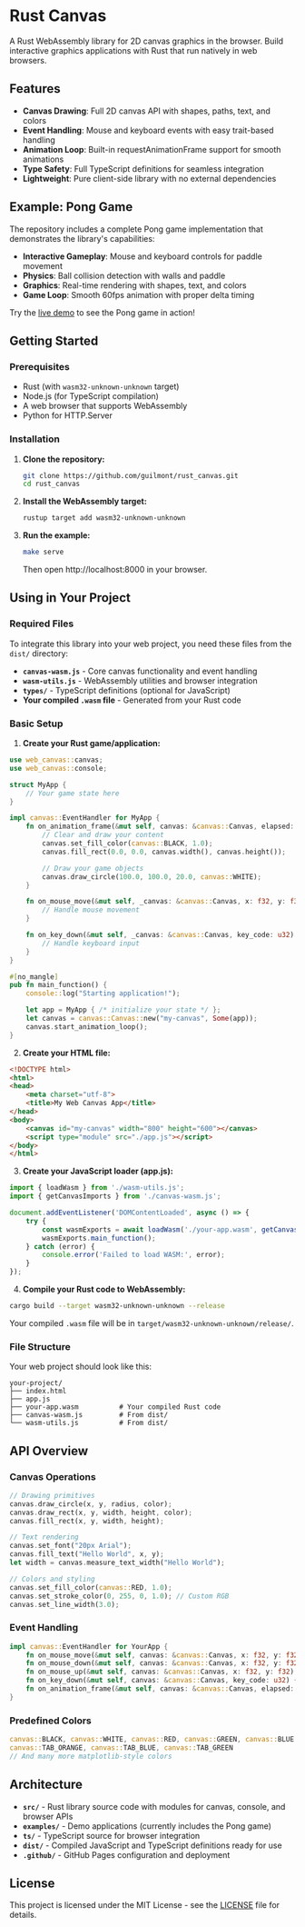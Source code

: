 # Rust Canvas

A Rust WebAssembly library for 2D canvas graphics in the browser. Build interactive graphics applications with Rust that run natively in web browsers.

## Features

- **Canvas Drawing**: Full 2D canvas API with shapes, paths, text, and colors
- **Event Handling**: Mouse and keyboard events with easy trait-based handling
- **Animation Loop**: Built-in requestAnimationFrame support for smooth animations
- **Type Safety**: Full TypeScript definitions for seamless integration
- **Lightweight**: Pure client-side library with no external dependencies

## Example: Pong Game

The repository includes a complete Pong game implementation that demonstrates the library's capabilities:

- **Interactive Gameplay**: Mouse and keyboard controls for paddle movement
- **Physics**: Ball collision detection with walls and paddle
- **Graphics**: Real-time rendering with shapes, text, and colors
- **Game Loop**: Smooth 60fps animation with proper delta timing

Try the [live demo](https://gmonteir.github.io/rust_canvas/) to see the Pong game in action!

## Getting Started

### Prerequisites

- Rust (with `wasm32-unknown-unknown` target)
- Node.js (for TypeScript compilation)
- A web browser that supports WebAssembly
- Python for HTTP.Server

### Installation

1. **Clone the repository:**
   ```bash
   git clone https://github.com/guilmont/rust_canvas.git
   cd rust_canvas
   ```

2. **Install the WebAssembly target:**
   ```bash
   rustup target add wasm32-unknown-unknown
   ```

3. **Run the example:**
   ```bash
   make serve
   ```
   Then open http://localhost:8000 in your browser.

## Using in Your Project

### Required Files

To integrate this library into your web project, you need these files from the `dist/` directory:

- **`canvas-wasm.js`** - Core canvas functionality and event handling
- **`wasm-utils.js`** - WebAssembly utilities and browser integration
- **`types/`** - TypeScript definitions (optional for JavaScript)
- **Your compiled `.wasm` file** - Generated from your Rust code

### Basic Setup

1. **Create your Rust game/application:**

```rust
use web_canvas::canvas;
use web_canvas::console;

struct MyApp {
    // Your game state here
}

impl canvas::EventHandler for MyApp {
    fn on_animation_frame(&mut self, canvas: &canvas::Canvas, elapsed: f32) {
        // Clear and draw your content
        canvas.set_fill_color(canvas::BLACK, 1.0);
        canvas.fill_rect(0.0, 0.0, canvas.width(), canvas.height());

        // Draw your game objects
        canvas.draw_circle(100.0, 100.0, 20.0, canvas::WHITE);
    }

    fn on_mouse_move(&mut self, _canvas: &canvas::Canvas, x: f32, y: f32) {
        // Handle mouse movement
    }

    fn on_key_down(&mut self, _canvas: &canvas::Canvas, key_code: u32) {
        // Handle keyboard input
    }
}

#[no_mangle]
pub fn main_function() {
    console::log("Starting application!");

    let app = MyApp { /* initialize your state */ };
    let canvas = canvas::Canvas::new("my-canvas", Some(app));
    canvas.start_animation_loop();
}
```

2. **Create your HTML file:**

```html
<!DOCTYPE html>
<html>
<head>
    <meta charset="utf-8">
    <title>My Web Canvas App</title>
</head>
<body>
    <canvas id="my-canvas" width="800" height="600"></canvas>
    <script type="module" src="./app.js"></script>
</body>
</html>
```

3. **Create your JavaScript loader (app.js):**

```javascript
import { loadWasm } from './wasm-utils.js';
import { getCanvasImports } from './canvas-wasm.js';

document.addEventListener('DOMContentLoaded', async () => {
    try {
        const wasmExports = await loadWasm('./your-app.wasm', getCanvasImports());
        wasmExports.main_function();
    } catch (error) {
        console.error('Failed to load WASM:', error);
    }
});
```

4. **Compile your Rust code to WebAssembly:**

```bash
cargo build --target wasm32-unknown-unknown --release
```

Your compiled `.wasm` file will be in `target/wasm32-unknown-unknown/release/`.

### File Structure

Your web project should look like this:

```
your-project/
├── index.html
├── app.js
├── your-app.wasm          # Your compiled Rust code
├── canvas-wasm.js         # From dist/
└── wasm-utils.js          # From dist/
```

## API Overview

### Canvas Operations

```rust
// Drawing primitives
canvas.draw_circle(x, y, radius, color);
canvas.draw_rect(x, y, width, height, color);
canvas.fill_rect(x, y, width, height);

// Text rendering
canvas.set_font("20px Arial");
canvas.fill_text("Hello World", x, y);
let width = canvas.measure_text_width("Hello World");

// Colors and styling
canvas.set_fill_color(canvas::RED, 1.0);
canvas.set_stroke_color(0, 255, 0, 1.0); // Custom RGB
canvas.set_line_width(3.0);
```

### Event Handling

```rust
impl canvas::EventHandler for YourApp {
    fn on_mouse_move(&mut self, canvas: &canvas::Canvas, x: f32, y: f32) { }
    fn on_mouse_down(&mut self, canvas: &canvas::Canvas, x: f32, y: f32) { }
    fn on_mouse_up(&mut self, canvas: &canvas::Canvas, x: f32, y: f32) { }
    fn on_key_down(&mut self, canvas: &canvas::Canvas, key_code: u32) { }
    fn on_animation_frame(&mut self, canvas: &canvas::Canvas, elapsed: f32) { }
}
```

### Predefined Colors

```rust
canvas::BLACK, canvas::WHITE, canvas::RED, canvas::GREEN, canvas::BLUE
canvas::TAB_ORANGE, canvas::TAB_BLUE, canvas::TAB_GREEN
// And many more matplotlib-style colors
```

## Architecture

- **`src/`** - Rust library source code with modules for canvas, console, and browser APIs
- **`examples/`** - Demo applications (currently includes the Pong game)
- **`ts/`** - TypeScript source for browser integration
- **`dist/`** - Compiled JavaScript and TypeScript definitions ready for use
- **`.github/`** - GitHub Pages configuration and deployment

## License

This project is licensed under the MIT License - see the [LICENSE](LICENSE) file for details.
